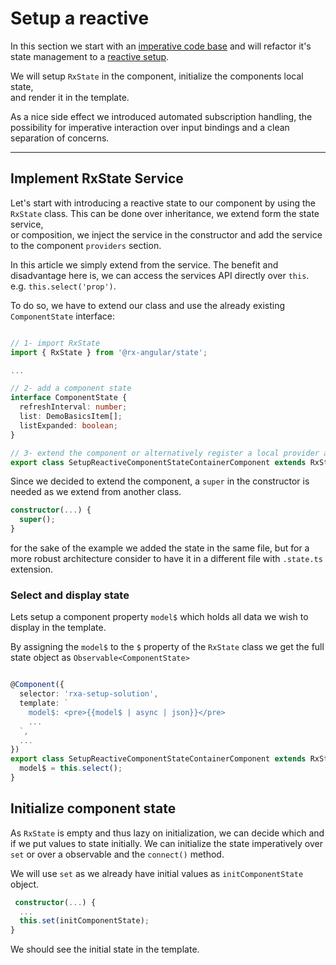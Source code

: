 # Setup a reactive

In this section we start with an [imperative code base][setup.start.component.ts] and will refactor
it's state management to a [reactive setup][setup.solution.component.ts].

We will setup `RxState` in the component, initialize the components local state,  
and render it in the template.

As a nice side effect we introduced automated subscription handling, the possibility for imperative interaction
over input bindings and a clean separation of concerns.

---

## Implement RxState Service

Let's start with introducing a reactive state to our component by using the `RxState` class.
This can be done over inheritance, we extend form the state service,  
or composition, we inject the service in the constructor and add the service to the component `providers` section.

In this article we simply extend from the service.
The benefit and disadvantage here is, we can access the services API directly over `this`.  
e.g. `this.select('prop')`.

To do so, we have to extend our class and use the already existing `ComponentState` interface:

```typescript

// 1- import RxState
import { RxState } from '@rx-angular/state';

...

// 2- add a component state
interface ComponentState {
  refreshInterval: number;
  list: DemoBasicsItem[];
  listExpanded: boolean;
}

// 3- extend the component or alternatively register a local provider and inject it
export class SetupReactiveComponentStateContainerComponent extends RxState<ComponentState> ... {
```

Since we decided to extend the component, a `super` in the constructor is needed as we extend from another class.

```typescript
constructor(...) {
  super();
}
```

for the sake of the example we added the state in the same file, but for a more robust architecture consider to have it in a different file with `.state.ts` extension.

### Select and display state

Lets setup a component property `model$` which holds all data we wish to display in the template.

By assigning the `model$` to the `$` property of the `RxState` class we get the full state object as `Observable<ComponentState>`

```typescript

@Component({
  selector: 'rxa-setup-solution',
  template: `
    model$: <pre>{{model$ | async | json}}</pre>
    ...
  `,
  ...
})
export class SetupReactiveComponentStateContainerComponent extends RxState<ComponentState> {
  model$ = this.select();
}
```

## Initialize component state

As `RxState` is empty and thus lazy on initialization, we can decide which and if we put values to state initially.
We can initialize the state imperatively over `set` or over a observable and the `connect()` method.

We will use `set` as we already have initial values as `initComponentState` object.

```typescript
 constructor(...) {
  ...
  this.set(initComponentState);
}
```

We should see the initial state in the template.

[setup.start.component.ts]: https://github.com/rx-angular/rx-angular/blob/master/apps/demos/src/app/features/tutorials/basics/1-setup/setup.start.component.ts
[setup.solution.component.ts]: https://github.com/rx-angular/rx-angular/blob/master/apps/demos/src/app/features/tutorials/basics/1-setup/setup.solution.component.ts
